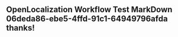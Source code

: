 <properties
ms.topic="hero-topic1"
ms.test1="hero-topic"
ms.test2="test"/>

## OpenLocalization Workflow Test MarkDown 06deda86-ebe5-4ffd-91c1-64949796afda thanks!
